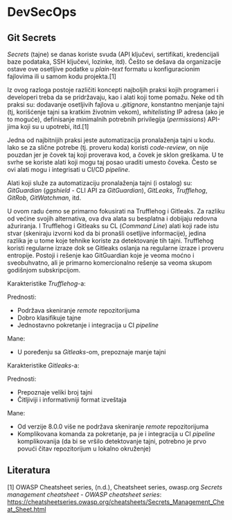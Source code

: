# DevSecOps
## Git Secrets
<i>Secrets</i> (tajne) se danas koriste svuda (API ključevi, sertifikati, kredencijali baze podataka, SSH ključevi, lozinke, itd). Češto se dešava da organizacije ostave ove osetljive podatke u <i>plain-text</i> formatu u konfiguracionim fajlovima ili u samom kodu projekta.[1]

Iz ovog razloga postoje različiti koncepti najboljih praksi kojih programeri i developeri treba da se pridržavaju, kao i alati koji tome pomažu. Neke od tih praksi su: dodavanje osetljivih fajlova u <i>.gitignore</i>, konstantno menjanje tajni (tj, korišćenje tajni sa kratkim životnim vekom), <i>whitelisting</i> IP adresa (ako je to moguće), definisanje minimalnih potrebnih privilegija (<i>permissions</i>) API-jima koji su u upotrebi, itd.[1]

Jedna od najbitnijih praksi jeste automatizacija pronalaženja tajni u kodu. Iako se za slične potrebe (tj. proveru koda) koristi <i>code-review</i>, on nije pouzdan jer je čovek taj koji proverava kod, a čovek je sklon greškama. U te svrhe se koriste alati koji mogu taj posao uraditi umesto čoveka. Često se ovi alati mogu i integrisati u CI/CD <i>pipeline</i>.

Alati koji služe za automatizaciju pronalaženja tajni (i ostalog) su: <i>GitGuardian</i> (<i>ggshield</i> - CLI API za <i>GitGuardian</i>), <i>GitLeaks</i>, <i>Trufflehog</i>, <i>GitRob</i>, <i>GitWatchman</i>, itd.

U ovom radu ćemo se primarno fokusirati na Trufflehog i Gitleaks. Za razliku od većine svojih alternativa, ova dva alata su besplatna i dobijaju redovna ažuriranja. I Trufflehog i Gitleaks su CL (<i>Command Line</i>) alati koji rade istu stvar (skeniraju izvorni kod da bi pronašli osetljive informacije), jedina razlika je u tome koje tehnike koriste za detektovanje tih tajni. Trufflehog koristi regularne izraze dok se Gitleaks oslanja na regularne izraze i proveru entropije.
Postoji i rešenje kao GitGuardian koje je veoma moćno i sveobuhvatno, ali je primarno komercionalno rešenje sa veoma skupom godišnjom subskripcijom.

Karakteristike <i>Trufflehog</i>-a:

Prednosti:
- Podržava skeniranje <i>remote</i> repozitorijuma
- Dobro klasifikuje tajne
- Jednostavno pokretanje i integracija u CI <i>pipeline</i>

Mane:
- U poređenju sa <i>Gitleaks</i>-om, prepoznaje manje tajni

Karakteristike <i>Gitleaks</i>-a:

Prednosti:
- Prepoznaje veliki broj tajni
- Čitljiviji i informativniji format izveštaja

Mane:
- Od verzije 8.0.0 više ne podržava skeniranje <i>remote</i> repozitorijuma
- Komplikovana komanda za pokretanje, pa je i integracija u CI <i>pipeline</i> komplikovanija (da bi se vršilo detektovanje tajni, potrebno je prvo povući čitav repozitorijum u lokalno okruženje)


## Literatura
[1] OWASP Cheatsheet series, (n.d.), Cheatsheet series, owasp.org <i>Secrets management cheatsheet - OWASP cheatsheet series</i>: https://cheatsheetseries.owasp.org/cheatsheets/Secrets_Management_Cheat_Sheet.html